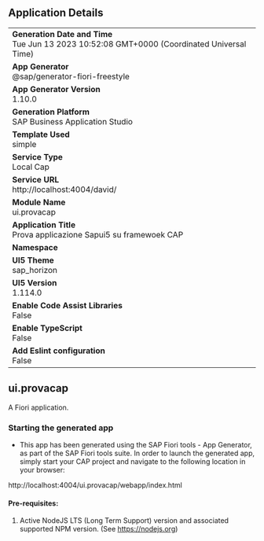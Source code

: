 ## Application Details
|               |
| ------------- |
|**Generation Date and Time**<br>Tue Jun 13 2023 10:52:08 GMT+0000 (Coordinated Universal Time)|
|**App Generator**<br>@sap/generator-fiori-freestyle|
|**App Generator Version**<br>1.10.0|
|**Generation Platform**<br>SAP Business Application Studio|
|**Template Used**<br>simple|
|**Service Type**<br>Local Cap|
|**Service URL**<br>http://localhost:4004/david/
|**Module Name**<br>ui.provacap|
|**Application Title**<br>Prova applicazione Sapui5 su framewoek CAP|
|**Namespace**<br>|
|**UI5 Theme**<br>sap_horizon|
|**UI5 Version**<br>1.114.0|
|**Enable Code Assist Libraries**<br>False|
|**Enable TypeScript**<br>False|
|**Add Eslint configuration**<br>False|

## ui.provacap

A Fiori application.

### Starting the generated app

-   This app has been generated using the SAP Fiori tools - App Generator, as part of the SAP Fiori tools suite.  In order to launch the generated app, simply start your CAP project and navigate to the following location in your browser:

http://localhost:4004/ui.provacap/webapp/index.html

#### Pre-requisites:

1. Active NodeJS LTS (Long Term Support) version and associated supported NPM version.  (See https://nodejs.org)


